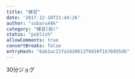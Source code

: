 ```yaml
---
title: "練習"
date: '2017-12-18T21:44:26'
author: "subaru44k"
category: "練習(弱)"
status: "publish"
allowComments: true
convertBreaks: false
entryHash: "6ab1ac21fa1620613f0d10f1b76955db"
---
```

30分ジョグ
